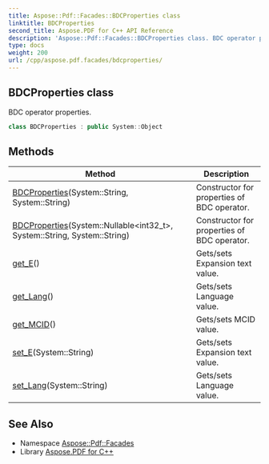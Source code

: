 ```yaml
---
title: Aspose::Pdf::Facades::BDCProperties class
linktitle: BDCProperties
second_title: Aspose.PDF for C++ API Reference
description: 'Aspose::Pdf::Facades::BDCProperties class. BDC operator properties in C++.'
type: docs
weight: 200
url: /cpp/aspose.pdf.facades/bdcproperties/
---
```

## BDCProperties class


BDC operator properties.

```cpp
class BDCProperties : public System::Object
```

## Methods

| Method | Description |
| --- | --- |
| [BDCProperties](./bdcproperties/)(System::String, System::String) | Constructor for properties of BDC operator. |
| [BDCProperties](./bdcproperties/)(System::Nullable\<int32_t\>, System::String, System::String) | Constructor for properties of BDC operator. |
| [get_E](./get_e/)() | Gets/sets Expansion text value. |
| [get_Lang](./get_lang/)() | Gets/sets Language value. |
| [get_MCID](./get_mcid/)() | Gets/sets MCID value. |
| [set_E](./set_e/)(System::String) | Gets/sets Expansion text value. |
| [set_Lang](./set_lang/)(System::String) | Gets/sets Language value. |
## See Also

* Namespace [Aspose::Pdf::Facades](../)
* Library [Aspose.PDF for C++](../../)
